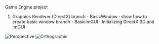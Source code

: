 Game Engine project


1. Graphics Renderer (DirectX)
branch - BasicWindow : show how to create basic window
branch - BasicImGUI : Initializing DirectX 3D and ImGUI

![Perspective](https://github.com/Jin-SukKim/GameEngine/assets/32403432/a64576e0-b19c-4963-9951-fbbf400657e3)
![Orthographic](https://github.com/Jin-SukKim/GameEngine/assets/32403432/242dd78f-9c99-4b47-a497-5e7506542cc7)
